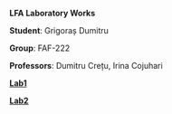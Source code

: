 **LFA Laboratory Works** 

**Student**: Grigoraș Dumitru

**Group**: FAF-222

**Professors**: Dumitru Crețu, Irina Cojuhari

[**Lab1**](https://github.com/qopas/LFA/tree/master/src/main/java/Lab1)

[**Lab2** ](https://github.com/qopas/LFA/tree/master/src/main/java/Lab2)
